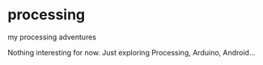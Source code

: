 # processing
my processing adventures

Nothing interesting for now. Just exploring Processing, Arduino, Android...
